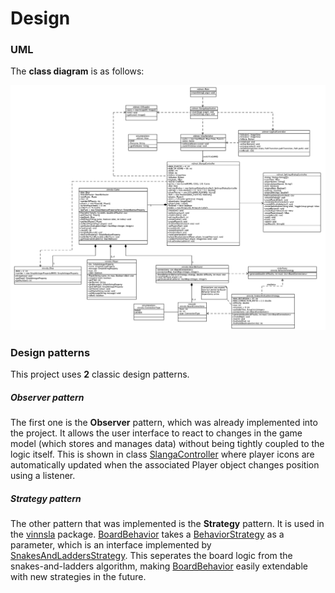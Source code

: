# Design

### UML
The **class diagram** is as follows:

![SlonguSpil - UML](SlonguSpilUML.png)

### Design patterns
This project uses **2** classic design patterns.
##### Observer pattern
The first one is the **Observer** pattern, which was already implemented into the
project. It allows the user interface to react to changes in the game model 
(which stores and manages data) without being tightly coupled to the logic itself. This is shown in class 
[SlangaController](../../../src/main/java/vidmot/SlangaController.java) where player icons are
automatically updated when the associated Player object changes position
using a listener.

##### Strategy pattern
The other pattern that was implemented is the **Strategy** pattern. It is used in the
[vinnsla](../../../src/main/java/vinnsla) package. [BoardBehavior](../../../src/main/java/vinnsla/BoardBehavior.java)
takes a [BehaviorStrategy](../../../src/main/java/vinnsla/BehaviorStrategy.java) as a parameter,
which is an interface implemented by [SnakesAndLaddersStrategy](../../../src/main/java/vinnsla/SnakesAndLaddersStrategy.java).
This seperates the board logic from the snakes-and-ladders algorithm,
making [BoardBehavior](../../../src/main/java/vinnsla/BoardBehavior.java) easily extendable with new strategies in the future.
